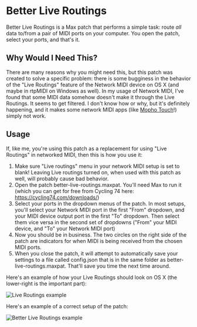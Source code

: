 # Better Live Routings

Better Live Routings is a Max patch that performs a simple task: route *all* data to/from a pair of MIDI ports on your computer. You open the patch, select your ports, and that's it.

## Why Would I Need This?

There are many reasons why you might need this, but this patch was created to solve a specific problem: there is some bugginess in the behavior of the "Live Routings" feature of the Network MIDI device on OS X (and maybe in rtpMIDI on Windows as well). In my usage of Network MIDI, I've found that some MIDI data somehow doesn't make it through the Live Routings. It seems to get filtered. I don't know how or why, but it's definitely happening, and it makes some network MIDI apps (like <a href="https://coffeeshopped.com/mopho-touch">Mopho Touch</a>!) simply not work.

## Usage

If, like me, you're using this patch as a replacement for using "Live Routings" in networked MIDI, then this is how you use it:

1. Make sure "Live routings" menu in your network MIDI setup is set to blank! Leaving Live routings turned on, when used with this patch as well, will probably cause bad behavior.
2. Open the patch better-live-routings.maxpat. You'll need Max to run it (which you can get for free from Cycling 74 here: <a href="https://cycling74.com/downloads/">https://cycling74.com/downloads/</a>)
3. Select your ports in the dropdown menus of the patch. In most setups, you'll select your Network MIDI port in the first "From" dropdown, and your MIDI device output port in the first "To" dropdown. Then select them vice versa in the second set of dropdowns ("From" your MIDI device, and "To" your Network MIDI port)
4. Now you should be in business. The two circles on the right side of the patch are indicators for when MIDI is being received from the chosen MIDI ports.
5. When you close the patch, it will attempt to automatically save your settings to a file called config.json that is in the same folder as better-live-routings.maxpat. That'll save you time the next time around.

Here's an example of how your Live Routings should look on OS X (the lower-right is the important part):

![Live Routings example](https://coffeeshopped.com/sites/default/files/pages/Screen%20Shot%202015-04-16%20at%204.37.44%20PM.png)

Here's an example of a correct setup of the patch:

![Better Live Routings example](https://coffeeshopped.com/sites/default/files/pages/Screen%20Shot%202015-04-16%20at%204.43.58%20PM.png)

